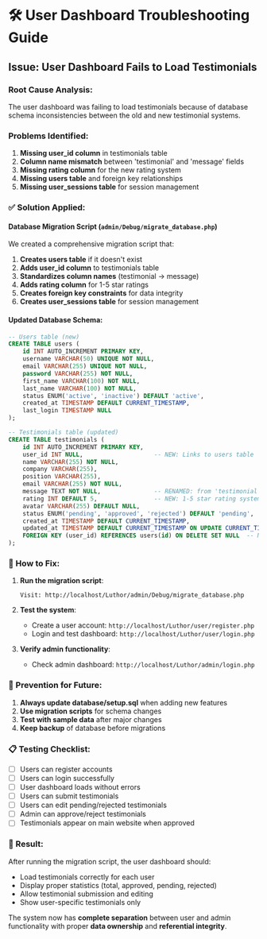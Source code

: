 # 🛠️ User Dashboard Troubleshooting Guide

## Issue: User Dashboard Fails to Load Testimonials

### Root Cause Analysis:
The user dashboard was failing to load testimonials because of database schema inconsistencies between the old and new testimonial systems.

### Problems Identified:
1. **Missing user_id column** in testimonials table
2. **Column name mismatch** between 'testimonial' and 'message' fields  
3. **Missing rating column** for the new rating system
4. **Missing users table** and foreign key relationships
5. **Missing user_sessions table** for session management

### ✅ Solution Applied:

#### Database Migration Script (`admin/Debug/migrate_database.php`)
We created a comprehensive migration script that:

1. **Creates users table** if it doesn't exist
2. **Adds user_id column** to testimonials table
3. **Standardizes column names** (testimonial → message)
4. **Adds rating column** for 1-5 star ratings
5. **Creates foreign key constraints** for data integrity
6. **Creates user_sessions table** for session management

#### Updated Database Schema:

```sql
-- Users table (new)
CREATE TABLE users (
    id INT AUTO_INCREMENT PRIMARY KEY,
    username VARCHAR(50) UNIQUE NOT NULL,
    email VARCHAR(255) UNIQUE NOT NULL,
    password VARCHAR(255) NOT NULL,
    first_name VARCHAR(100) NOT NULL,
    last_name VARCHAR(100) NOT NULL,
    status ENUM('active', 'inactive') DEFAULT 'active',
    created_at TIMESTAMP DEFAULT CURRENT_TIMESTAMP,
    last_login TIMESTAMP NULL
);

-- Testimonials table (updated)
CREATE TABLE testimonials (
    id INT AUTO_INCREMENT PRIMARY KEY,
    user_id INT NULL,                    -- NEW: Links to users table
    name VARCHAR(255) NOT NULL,
    company VARCHAR(255),
    position VARCHAR(255),
    email VARCHAR(255) NOT NULL,
    message TEXT NOT NULL,               -- RENAMED: from 'testimonial' 
    rating INT DEFAULT 5,                -- NEW: 1-5 star rating system
    avatar VARCHAR(255) DEFAULT NULL,
    status ENUM('pending', 'approved', 'rejected') DEFAULT 'pending',
    created_at TIMESTAMP DEFAULT CURRENT_TIMESTAMP,
    updated_at TIMESTAMP DEFAULT CURRENT_TIMESTAMP ON UPDATE CURRENT_TIMESTAMP,
    FOREIGN KEY (user_id) REFERENCES users(id) ON DELETE SET NULL  -- NEW
);
```

### 🔧 How to Fix:

1. **Run the migration script**:
   ```
   Visit: http://localhost/Luthor/admin/Debug/migrate_database.php
   ```

2. **Test the system**:
   - Create a user account: `http://localhost/Luthor/user/register.php`
   - Login and test dashboard: `http://localhost/Luthor/user/login.php`

3. **Verify admin functionality**:
   - Check admin dashboard: `http://localhost/Luthor/admin/login.php`

### 🚨 Prevention for Future:

1. **Always update database/setup.sql** when adding new features
2. **Use migration scripts** for schema changes
3. **Test with sample data** after major changes
4. **Keep backup** of database before migrations

### 📋 Testing Checklist:

- [ ] Users can register accounts
- [ ] Users can login successfully  
- [ ] User dashboard loads without errors
- [ ] Users can submit testimonials
- [ ] Users can edit pending/rejected testimonials
- [ ] Admin can approve/reject testimonials
- [ ] Testimonials appear on main website when approved

### 🎯 Result:
After running the migration script, the user dashboard should:
- Load testimonials correctly for each user
- Display proper statistics (total, approved, pending, rejected)
- Allow testimonial submission and editing
- Show user-specific testimonials only

The system now has **complete separation** between user and admin functionality with proper **data ownership** and **referential integrity**.
